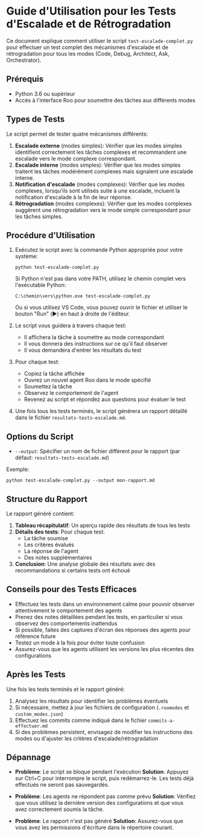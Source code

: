 # Guide d'Utilisation pour les Tests d'Escalade et de Rétrogradation

Ce document explique comment utiliser le script `test-escalade-complet.py` pour effectuer un test complet des mécanismes d'escalade et de rétrogradation pour tous les modes (Code, Debug, Architect, Ask, Orchestrator).

## Prérequis

- Python 3.6 ou supérieur
- Accès à l'interface Roo pour soumettre des tâches aux différents modes

## Types de Tests

Le script permet de tester quatre mécanismes différents:

1. **Escalade externe** (modes simples): Vérifier que les modes simples identifient correctement les tâches complexes et recommandent une escalade vers le mode complexe correspondant.
2. **Escalade interne** (modes simples): Vérifier que les modes simples traitent les tâches modérément complexes mais signalent une escalade interne.
3. **Notification d'escalade** (modes complexes): Vérifier que les modes complexes, lorsqu'ils sont utilisés suite à une escalade, incluent la notification d'escalade à la fin de leur réponse.
4. **Rétrogradation** (modes complexes): Vérifier que les modes complexes suggèrent une rétrogradation vers le mode simple correspondant pour les tâches simples.

## Procédure d'Utilisation

1. Exécutez le script avec la commande Python appropriée pour votre système:
   ```
   python test-escalade-complet.py
   ```
   
   Si Python n'est pas dans votre PATH, utilisez le chemin complet vers l'exécutable Python:
   ```
   C:\chemin\vers\python.exe test-escalade-complet.py
   ```
   
   Ou si vous utilisez VS Code, vous pouvez ouvrir le fichier et utiliser le bouton "Run" (▶️) en haut à droite de l'éditeur.

2. Le script vous guidera à travers chaque test:
   - Il affichera la tâche à soumettre au mode correspondant
   - Il vous donnera des instructions sur ce qu'il faut observer
   - Il vous demandera d'entrer les résultats du test

3. Pour chaque test:
   - Copiez la tâche affichée
   - Ouvrez un nouvel agent Roo dans le mode spécifié
   - Soumettez la tâche
   - Observez le comportement de l'agent
   - Revenez au script et répondez aux questions pour évaluer le test

4. Une fois tous les tests terminés, le script générera un rapport détaillé dans le fichier `resultats-tests-escalade.md`.

## Options du Script

- `--output`: Spécifier un nom de fichier différent pour le rapport (par défaut: `resultats-tests-escalade.md`)

Exemple:
```
python test-escalade-complet.py --output mon-rapport.md
```

## Structure du Rapport

Le rapport généré contient:

1. **Tableau récapitulatif**: Un aperçu rapide des résultats de tous les tests
2. **Détails des tests**: Pour chaque test:
   - La tâche soumise
   - Les critères évalués
   - La réponse de l'agent
   - Des notes supplémentaires
3. **Conclusion**: Une analyse globale des résultats avec des recommandations si certains tests ont échoué

## Conseils pour des Tests Efficaces

- Effectuez les tests dans un environnement calme pour pouvoir observer attentivement le comportement des agents
- Prenez des notes détaillées pendant les tests, en particulier si vous observez des comportements inattendus
- Si possible, faites des captures d'écran des réponses des agents pour référence future
- Testez un mode à la fois pour éviter toute confusion
- Assurez-vous que les agents utilisent les versions les plus récentes des configurations

## Après les Tests

Une fois les tests terminés et le rapport généré:

1. Analysez les résultats pour identifier les problèmes éventuels
2. Si nécessaire, mettez à jour les fichiers de configuration (`.roomodes` et `custom_modes.json`)
3. Effectuez les commits comme indiqué dans le fichier `commits-a-effectuer.md`
4. Si des problèmes persistent, envisagez de modifier les instructions des modes ou d'ajuster les critères d'escalade/rétrogradation

## Dépannage

- **Problème**: Le script se bloque pendant l'exécution
  **Solution**: Appuyez sur Ctrl+C pour interrompre le script, puis redémarrez-le. Les tests déjà effectués ne seront pas sauvegardés.

- **Problème**: Les agents ne répondent pas comme prévu
  **Solution**: Vérifiez que vous utilisez la dernière version des configurations et que vous avez correctement soumis la tâche.

- **Problème**: Le rapport n'est pas généré
  **Solution**: Assurez-vous que vous avez les permissions d'écriture dans le répertoire courant.